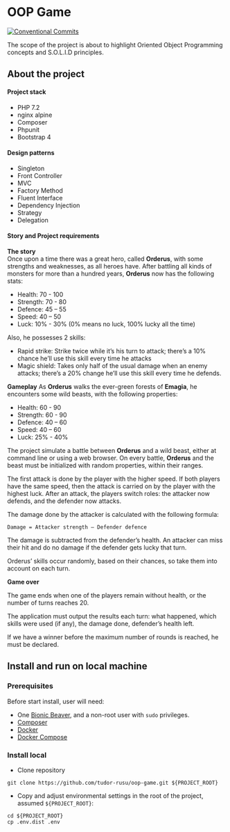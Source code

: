 OOP Game
======================================

[![Conventional Commits][conventional-commits-image]][conventional-commits-url]

The scope of the project is about to highlight Oriented Object Programming concepts and S.O.L.I.D principles.

## About the project
#### Project stack  
* PHP 7.2
* nginx alpine
* Composer
* Phpunit
* Bootstrap 4

#### Design patterns
* Singleton
* Front Controller
* MVC
* Factory Method
* Fluent Interface
* Dependency Injection
* Strategy
* Delegation

#### Story and Project requirements  
**The story**  
Once upon a time there was a great hero, called **Orderus**, with some strengths and weaknesses, as all heroes have.
After battling all kinds of monsters for more than a hundred years, **Orderus** now has the following stats:
* Health: 70 - 100
* Strength: 70 - 80
* Defence: 45 – 55
* Speed: 40 – 50
* Luck: 10% - 30% (0% means no luck, 100% lucky all the time)  

Also, he possesses 2 skills:
* Rapid strike: Strike twice while it’s his turn to attack; there’s a 10% chance he’ll use this skill every time he attacks
* Magic shield: Takes only half of the usual damage when an enemy attacks; there’s a 20% change he’ll use this skill every time he defends.

**Gameplay**
As **Orderus** walks the ever-green forests of **Emagia**, he encounters some wild beasts, with the following properties:
* Health: 60 - 90
* Strength: 60 - 90
* Defence: 40 – 60
* Speed: 40 – 60
* Luck: 25% - 40%  

The project simulate a battle between **Orderus** and a wild beast, either at command line or using a web browser. On every battle, **Orderus** and the beast must be initialized with random properties, within their ranges.   
 
 The first attack is done by the player with the higher speed. If both players have the same speed, then the attack is carried on by the player with the highest luck. After an attack, the players switch roles: the attacker now defends, and the defender now attacks.  
   
The damage done by the attacker is calculated with the following formula:
```
Damage = Attacker strength – Defender defence
```
The damage is subtracted from the defender’s health. An attacker can miss their hit and do no damage if the defender gets lucky that turn.  

Orderus’ skills occur randomly, based on their chances, so take them into account on each turn.  

**Game over**  

The game ends when one of the players remain without health, or the number of turns reaches 20.  

The application must output the results each turn: what happened, which skills were used (if any), the damage done, defender’s health left.  

If we have a winner before the maximum number of rounds is reached, he must be declared.

## Install and run on local machine

### Prerequisites
Before start install, user will need:
* One [Bionic Beaver][1], and a non-root user with `sudo` privileges.
* [Composer][2]
* [Docker][3]
* [Docker Compose][4]

### Install local
* Clone repository
```shell script
git clone https://github.com/tudor-rusu/oop-game.git ${PROJECT_ROOT}
```
* Copy and adjust environmental settings in the root of the project, assumed `${PROJECT_ROOT}`:
```shell script
cd ${PROJECT_ROOT}
cp .env.dist .env
```

[conventional-commits-image]: https://img.shields.io/badge/Conventional%20Commits-1.0.0-yellow.svg
[conventional-commits-url]: https://conventionalcommits.org/
[1]: http://releases.ubuntu.com/18.04.4/
[2]: https://www.digitalocean.com/community/tutorials/how-to-install-and-use-composer-on-ubuntu-18-04
[3]: https://www.digitalocean.com/community/tutorials/how-to-install-and-use-docker-on-ubuntu-18-04
[4]: https://www.digitalocean.com/community/tutorials/how-to-install-docker-compose-on-ubuntu-18-04

